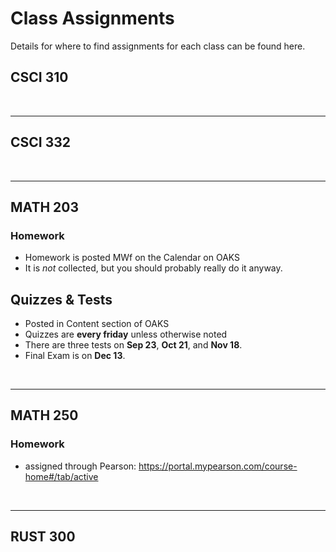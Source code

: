 # Class Assignments

Details for where to find assignments for each class can be found here.

## CSCI 310

<br/>

----

## CSCI 332

<br/>

---

## MATH 203

### Homework
- Homework is posted MWf on the Calendar on OAKS
- It is *not* collected, but you should probably really do it anyway.

## Quizzes & Tests
- Posted in Content section of OAKS
- Quizzes are **every friday** unless otherwise noted
- There are three tests on **Sep 23**, **Oct 21**, and **Nov 18**.
- Final Exam is on **Dec 13**.

<br/>

---

## MATH 250

### Homework
- assigned through Pearson: https://portal.mypearson.com/course-home#/tab/active

<br/>

---

## RUST 300
